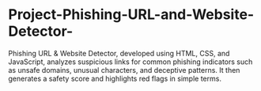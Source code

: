 # Project-Phishing-URL-and-Website-Detector-
Phishing URL &amp; Website Detector, developed using HTML, CSS, and JavaScript, analyzes suspicious links for common phishing indicators such as unsafe domains, unusual characters, and deceptive patterns. It then generates a safety score and highlights red flags in simple terms.
